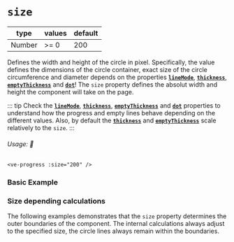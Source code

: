 # `size`

<Badge class="mt-2" type="success" text="Animated" />

| type   | values | default |
| ------ | ------ | ------- |
| Number | >= 0   | 200     |

Defines the width and height of the circle in pixel. Specifically, the value defines the dimensions of the circle container,
exact size of the circle circumference and diameter depends on the properties **[`lineMode`](lineMode.md)**, **[`thickness`](thickness.md)**,
**[`emptyThickness`](emptyThickness.md)** and **[`dot`](./dot)**! The `size` property defines the absolut width and height the component
will take on the page.

::: tip
Check the **[`lineMode`](lineMode.md)**, **[`thickness`](thickness.md)**, **[`emptyThickness`](emptyThickness.md)** and
**[`dot`](dot.md)** properties to understand how the progress and empty lines behave depending on the different values. Also,
by default the **[`thickness`](thickness.md)** and **[`emptyThickness`](emptyThickness.md)** scale relatively to the `size`.
:::

###### Usage: 📜

```vue
<ve-progress :size="200" />
```

### Basic Example

<script setup>
  import SizeBasic from '../../.vitepress/theme/Guide/Size/SizeBasic.vue';
  import SizeDependencies from '../../.vitepress/theme/Guide/Size/SizeDependencies.vue';
</script>

<SizeBasic>
<template #code>

<<< @/.vitepress/theme/Guide/Size/Snippet1.vue{vue}

</template>
</SizeBasic>

### Size depending calculations

The following examples demonstrates that the `size` property determines the outer boundaries of the component.
The internal calculations always adjust to the specified size, the circle lines always remain within the boundaries.

<SizeDependencies/>

